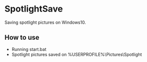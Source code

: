 # SpotlightSave
Saving spotlight pictures on Windows10.
## How to use
- Running start.bat
- Spotlight pictures saved on %USERPROFILE%\Pictures\Spotlight

